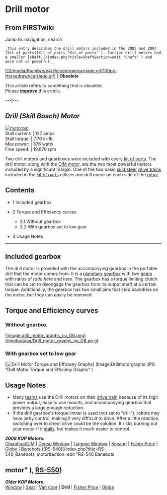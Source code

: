 # Drill motor

## From FIRSTwiki

Jump to: navigation, search

```
_This entry describes the drill motors included in the 2003 and 2004 [kit of parts](Kit_of_parts "Kit of parts" ). Earlier drill motors had a smaller [shaft](/index.php?title=Shaft&action=edit "Shaft" ) and were not as powerful._
```

[![](/media/thumb/e/e4/Horsedrawncarriage.gif/100px-
Horsedrawncarriage.gif)](Image:Horsedrawncarriage.gif) | **Obsolete**

This article refers to something that is obsolete.<br>
Please **[improve](http://www.firstwiki.net/index.php?title=Drill_motor&action=edit "http://www.firstwiki.net/index.php?title=Drill_motor&action=edit")** this article.

---|---

## _Drill (Skill Bosch) Motor_

[![motorpic](/media/c/ca/Motorpic.jpg)](Image:Motorpic.jpg "motorpic")<br>
Stall current: | 127 amps<br>
Stall torque: | 7.70 in-lb<br>
Max power: | 376 watts<br>
Free speed: | 19,670 rpm

Two drill motors and gearboxes were included with every [kit of parts](Kit_of_parts "Kit of parts"). The drill motor, along with the [CIM motor](CIM_motor "CIM motor"), are the two most powerful motors included by a significant margin. One of the two basic [skid steer](Skid_steer "Skid steer") [drive trains](Drive_train "Drive train") included in the [kit of parts](Kit_of_parts "Kit of parts") utilizes one drill motor on each side of the [robot](Robot "Robot").

## Contents

- 1 Included gearbox
- 2 Torque and Efficiency curves

  - 2.1 Without gearbox
  - 2.2 With gearbox set to low gear

- 3 Usage Notes

--------------------------------------------------------------------------------

## Included gearbox

The drill motor is provided with the accompanying gearbox in the portable drill that the motor comes from. It is a [planetary gearbox](/index.php?title=Planetary_gearbox&action=edit "Planetary gearbox") with two [gears](/index.php?title=Gears&action=edit "Gears") with ratios of _ratio here_ and _here_. The gearbox has a torque limiting clutch that can be set to disengage the gearbox from its output shaft at a certain torque. Additionally, the gearbox has two small pins that stop backdrive on the motor, but they can easily be removed.

## Torque and Efficiency curves

### Without gearbox

[![image:drill_motor_graphs_no_GB.png](/media/a/aa/Drill_motor_graphs_no_GB.pn
g)](Image:Drill_motor_graphs_no_GB.png "image:drill_motor_graphs_no_GB.png")

### With gearbox set to low gear

[![Drill Motor Torque and Efficieny Graphs](/media/d/d1/Drillmotorgraphs.JPG)] (Image:Drillmotorgraphs.JPG "Drill Motor Torque and Efficieny Graphs" )

## Usage Notes

- Many [teams](Team "Team") use the Drill motors on their [drive train](Drive_train "Drive train") because of its high power output, easy to use mounts, and accompanying gearbox that provides a large enough reduction.
- If the drill gearbox's torque limiter is used (not set to "drill"), robots may have jerky control, making it very difficult to drive. After a little practice, switching over to direct drive could be the solution. It risks burning out your motor if it [stalls](/index.php?title=Stalls&action=edit "Stalls"), but makes it much easier to control.

_**2008 KOP Motors:**_<br>
[Chiaphua/CIM](CIM_motor "CIM motor") | [Denso Window](Denso_window_motor "Denso window motor") | [Taigene Window](/index.php?title=Taigene_window_motor&action=edit "Taigene window
motor") | [Keyang](/index.php?title=Keyang_motor&action=edit "Keyang motor") | [Fisher Price](Fisher_Price_motor "Fisher Price motor") | [Globe](Globe_motor "Globe motor") | [Banebots](Banebots_motor "Banebots motor") ([RS-540](/index.php?title=RS-540_Banebots_motor&action=edit "RS-540 Banebots

## motor" ), [RS-550](RS-550_Banebots_motor "RS-550 Banebots motor"))

_**Older KOP Motors:**_<br>
[Window](Window_motor "Window motor") | [Seat](/index.php?title=Seat_motor&action=edit "Seat motor") | [Van door](Van_door_motor "Van door motor") | **Drill** | [Fisher Price](Fisher_Price_motor "Fisher Price motor") | [Globe](Globe_motor "Globe motor")
